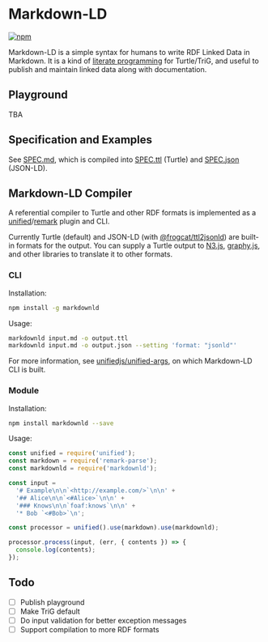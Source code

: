 # Markdown-LD

[![npm](https://img.shields.io/npm/v/markdownld)](https://www.npmjs.com/package/markdownld)

Markdown-LD is a simple syntax for humans to write RDF Linked Data in Markdown.
It is a kind of [literate programming](https://en.wikipedia.org/wiki/Literate_programming) for Turtle/TriG, and useful to publish and maintain linked data along with documentation.

## Playground

TBA

## Specification and Examples

See [SPEC.md](SPEC.md), which is compiled into [SPEC.ttl](SPEC.ttl) (Turtle) and [SPEC.json](SPEC.json) (JSON-LD).

## Markdown-LD Compiler

A referential compiler to Turtle and other RDF formats is implemented as a [unified](https://github.com/unifiedjs/unified)/[remark](https://github.com/remarkjs/remark) plugin and CLI.

Currently Turtle (default) and JSON-LD (with [@frogcat/ttl2jsonld](https://github.com/frogcat/ttl2jsonld)) are built-in formats for the output.
You can supply a Turtle output to [N3.js](https://github.com/rdfjs/N3.js), [graphy.js](https://github.com/blake-regalia/graphy.js), and other libraries to translate it to other formats.

### CLI

Installation:

```sh
npm install -g markdownld
```

Usage:

```sh
markdownld input.md -o output.ttl
markdownld input.md -o output.json --setting 'format: "jsonld"'
```

For more information, see [unifiedjs/unified-args](https://github.com/unifiedjs/unified-args), on which Markdown-LD CLI is built.

### Module

Installation:

```sh
npm install markdownld --save
```

Usage:

```js
const unified = require('unified');
const markdown = require('remark-parse');
const markdownld = require('markdownld');

const input =
  '# Example\n\n`<http://example.com/>`\n\n' +
  '## Alice\n\n`<#Alice>`\n\n' +
  '### Knows\n\n`foaf:knows`\n\n' +
  '* Bob `<#Bob>`\n';

const processor = unified().use(markdown).use(markdownld);

processor.process(input, (err, { contents }) => {
  console.log(contents);
});
```

## Todo

- [ ] Publish playground
- [ ] Make TriG default
- [ ] Do input validation for better exception messages
- [ ] Support compilation to more RDF formats

